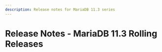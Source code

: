 ```yaml
---
description: Release notes for MariaDB 11.3 series
---
```


# Release Notes - MariaDB 11.3 Rolling Releases

